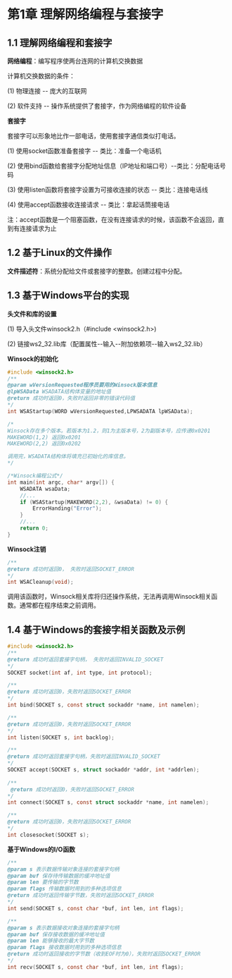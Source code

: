# 第1章 理解网络编程与套接字

## 1.1 理解网络编程和套接字

**网络编程**：编写程序使两台连网的计算机交换数据

计算机交换数据的条件：

(1) 物理连接 -- 庞大的互联网

(2) 软件支持 -- 操作系统提供了套接字，作为网络编程的软件设备



**套接字**

套接字可以形象地比作一部电话，使用套接字通信类似打电话。

(1) 使用socket函数准备套接字 -- 类比：准备一个电话机

(2) 使用bind函数给套接字分配地址信息（IP地址和端口号）--类比：分配电话号码

(3) 使用listen函数将套接字设置为可接收连接的状态 -- 类比：连接电话线

(4) 使用accept函数接收连接请求 -- 类比：拿起话筒接电话

注：accept函数是一个阻塞函数，在没有连接请求的时候，该函数不会返回，直到有连接请求为止



## 1.2 基于Linux的文件操作

**文件描述符**：系统分配给文件或套接字的整数。创建过程中分配。

## 1.3 基于Windows平台的实现

**头文件和库的设置**

(1) 导入头文件winsock2.h（#include <winsock2.h>)

(2) 链接ws2_32.lib库（配置属性--输入--附加依赖项--输入ws2_32.lib）

**Winsock的初始化**

```c
#include <winsock2.h>
/**
@param wVersionRequested程序员要用的Winsock版本信息
@lpWSAData WSADATA结构体变量的地址值
@return 成功时返回0，失败时返回非零的错误代码值
*/
int WSAStartup(WORD wVersionRequested,LPWSADATA lpWSAData);

/*
Winsock存在多个版本。若版本为1.2，则1为主版本号，2为副版本号，应传递0x0201
MAKEWORD(1,2) 返回0x0201
MAKEWORD(2,2) 返回0x0202

调用完，WSADATA结构体将填充已初始化的库信息。
*/

/*Winsock编程公式*/
int main(int argc, char* argv[]) {
    WSADATA wsaData;
    //...
    if (WSAStartup(MAKEWORD(2,2), &wsaData) != 0) {
		ErrorHanding("Error");
    }
    //...
    return 0;
}
```

**Winsock注销**

```c
/**
@return 成功时返回0， 失败时返回SOCKET_ERROR
*/
int WSACleanup(void);
```

调用该函数时，Winsock相关库将归还操作系统，无法再调用Winsock相关函数。通常都在程序结束之前调用。

## 1.4 基于Windows的套接字相关函数及示例

```c
#include <winsock2.h>
/**
@return 成功时返回套接字句柄， 失败时返回INVALID_SOCKET
*/
SOCKET socket(int af, int type, int protocol);

/**
@return 成功时返回0，失败时返回SOCKET_ERROR
*/
int bind(SOCKET s, const struct sockaddr *name, int namelen);

/**
@return 成功时返回0，失败时返回SOCKET_ERROR
*/
int listen(SOCKET s, int backlog);

/**
@return 成功时返回套接字句柄，失败时返回INVALID_SOCKET
*/
SOCKET accept(SOCKET s, struct sockaddr *addr, int *addrlen);
    
/**
 @return 成功时返回0，失败时返回SOCKET_ERROR
*/
int connect(SOCKET s, const struct sockaddr *name, int namelen);

/**
@return 成功时返回0，失败时返回SOCKET_ERROR
*/
int closesocket(SOCKET s);
```

**基于Windows的I/O函数**

```c
/**
@param s 表示数据传输对象连接的套接字句柄
@param buf 保存待传输数据的缓冲地址值
@param len 要传输的字节数
@param flags 传输数据时用到的多种选项信息
@return 成功时返回传输字节数，失败时返回SOCKET_ERROR
*/
int send(SOCKET s, const char *buf, int len, int flags);

/**
@param s 表示数据接收对象连接的套接字句柄
@param buf 保存接收数据的缓冲地址值
@param len 能够接收的最大字节数
@param flags 接收数据时用到的多种选项信息
@return 成功时返回接收的字节数（收到EOF时为0），失败时返回SOCKET_ERROR
*/
int recv(SOCKET s, const char *buf, int len, int flags);
```

